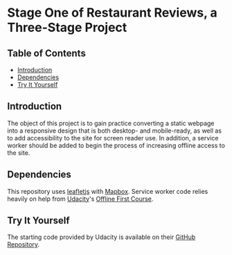 # Stage One of Restaurant Reviews, a Three-Stage Project

## Table of Contents

* [Introduction](#introduction)
* [Dependencies](#dependencies)
* [Try It Yourself](#try-it-yourself)

## Introduction

The object of this project is to gain practice converting a static webpage into a responsive design that is both desktop- and mobile-ready, as well as to add accessibility to the site for screen reader use.  In addition, a service worker should be added to begin the process of increasing offline access to the site.

## Dependencies

This repository uses [leafletjs](https://leafletjs.com/) with [Mapbox](https://www.mapbox.com/).  Service worker code relies heavily on help from [Udacity](https://www.udacity.com/)'s [Offline First Course](https://in.udacity.com/course/offline-web-applications--ud899).

## Try It Yourself

The starting code provided by Udacity is available on their [GitHub Repository](https://github.com/udacity/mws-restaurant-stage-1.git).